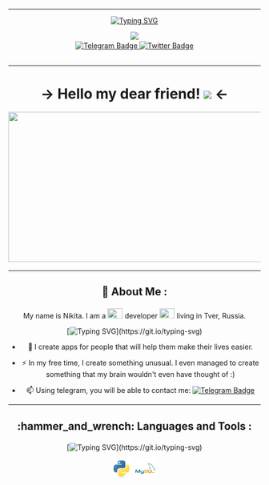 
---

<div id="header" align="center">
  
  [![Typing SVG](https://readme-typing-svg.herokuapp.com?color=%2336BCF7&lines=My+active+social+networks+and+contact)](https://git.io/typing-svg)
  
  <img src="https://media.giphy.com/media/WFZvB7VIXBgiz3oDXE/giphy.gif" width="150"/>
  <div id="badges">
  <a href="https://t.me/oxreng">
    <img src="https://img.shields.io/badge/Telegram-blue?style=for-the-badge&logo=telegram&logoColor=white" alt="Telegram Badge"/>
  </a>
  <a href="https://vk.com/oxreng">
    <img src="https://img.shields.io/badge/Vkontakte-blue?style=for-the-badge&logo=VK&logoColor=white" alt="Twitter Badge"/>
    </a>  
</div>
  <div id="badges">
       <img src="https://komarev.com/ghpvc/?username=oxreng&style=flat-square&color=blue" alt=""/>
  </div>
  
  ---
  
  <h1>
  → Hello my dear friend! 
  <img src="https://media.giphy.com/media/3og0IAzB7lmOo2q0Ss/giphy.gif" width="30px"/> ←
</h1>
</div>
<div align="center">
  <img src="https://media.giphy.com/media/qgQUggAC3Pfv687qPC/giphy.gif" width="600" height="300"/>
</div>

---
<h2>
<p align="center">   
🌟 About Me :
</h2>
<div id="header" align="center">
  
My name is Nikita. I am a <img src="https://media.giphy.com/media/QssGEmpkyEOhBCb7e1/giphy.gif" width="30" height="20"> developer <img src="https://media.giphy.com/media/QssGEmpkyEOhBCb7e1/giphy.gif" width="30" height="20"> living in Tver, Russia.

[![Typing SVG](https://readme-typing-svg.herokuapp.com?color=%2336BCF7&lines=Now+I+will+tell+you+about+myself.)](https://git.io/typing-svg)

- 👷 I create apps for people that will help them make their lives easier.

- :zap: In my free time, I create something unusual. I even managed to create something that my brain wouldn't even have thought of :)

- :mailbox: Using telegram, you will be able to contact me: [![Telegram Badge](https://img.shields.io/badge/-oxreng-blue?style=flat&logo=Telegram&logoColor=white)](https://t.me/oxreng)

---

<h2>
<p align="center"> 
:hammer_and_wrench: Languages and Tools :
</h2>
 
<div id="header" align="center">
  
[![Typing SVG](https://readme-typing-svg.herokuapp.com?color=%2336BCF7&lines=Languages+and+Tools+that+I+use.)](https://git.io/typing-svg)

  
<div>
  <img src="https://github.com/devicons/devicon/blob/master/icons/python/python-original.svg" title="Python" alt="Python" width="40" height="40"/>&nbsp;
  <img src="https://github.com/devicons/devicon/blob/master/icons/mysql/mysql-original-wordmark.svg" title="MySQL"  alt="MySQL" width="40" height="40"/>&nbsp;
</div>
